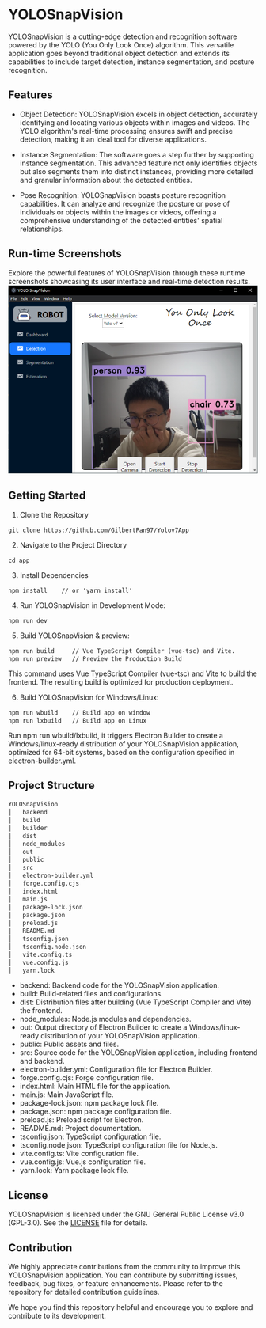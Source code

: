 # YOLOSnapVision

YOLOSnapVision is a cutting-edge detection and recognition software powered by the YOLO (You Only Look Once) algorithm. This versatile application goes beyond traditional object detection and extends its capabilities to include target detection, instance segmentation, and posture recognition.

## Features

* Object Detection: 
YOLOSnapVision excels in object detection, accurately identifying and locating various objects within images and videos. The YOLO algorithm's real-time processing ensures swift and precise detection, making it an ideal tool for diverse applications.

* Instance Segmentation:
The software goes a step further by supporting instance segmentation. This advanced feature not only identifies objects but also segments them into distinct instances, providing more detailed and granular information about the detected entities.

* Pose Recognition:
YOLOSnapVision boasts posture recognition capabilities. It can analyze and recognize the posture or pose of individuals or objects within the images or videos, offering a comprehensive understanding of the detected entities' spatial relationships.

## Run-time Screenshots
Explore the powerful features of YOLOSnapVision through these runtime screenshots showcasing its user interface and real-time detection results.
![Object Detection](./docs/imgs/TargetExample.png)

## Getting Started
1. Clone the Repository
```
git clone https://github.com/GilbertPan97/Yolov7App
```

2. Navigate to the Project Directory
```
cd app
```

3. Install Dependencies
```
npm install    // or 'yarn install'
```

4. Run YOLOSnapVision in Development Mode:
```
npm run dev
```

5. Build YOLOSnapVision & preview:
```
npm run build     // Vue TypeScript Compiler (vue-tsc) and Vite.
npm run preview   // Preview the Production Build
```
This command uses Vue TypeScript Compiler (vue-tsc) and Vite to build the frontend. The resulting build is optimized for production deployment.

6. Build YOLOSnapVision for Windows/Linux:
```
npm run wbuild    // Build app on window
npm run lxbuild   // Build app on Linux
```
Run npm run wbuild/lxbuild, it triggers Electron Builder to create a Windows/linux-ready distribution of your YOLOSnapVision application, optimized for 64-bit systems, based on the configuration specified in electron-builder.yml. 

## Project Structure
```
YOLOSnapVision
│   backend
│   build
│   builder
│   dist
│   node_modules
│   out
│   public
│   src
│   electron-builder.yml
│   forge.config.cjs
│   index.html
│   main.js
│   package-lock.json
│   package.json
│   preload.js
│   README.md
│   tsconfig.json
│   tsconfig.node.json
│   vite.config.ts
│   vue.config.js
│   yarn.lock
```
* backend: Backend code for the YOLOSnapVision application.
* build: Build-related files and configurations.
* dist: Distribution files after building (Vue TypeScript Compiler and Vite) the frontend.
* node_modules: Node.js modules and dependencies.
* out: Output directory of Electron Builder to create a Windows/linux-ready distribution of your YOLOSnapVision application.
* public: Public assets and files.
* src: Source code for the YOLOSnapVision application, including frontend and backend.
* electron-builder.yml: Configuration file for Electron Builder.
* forge.config.cjs: Forge configuration file.
* index.html: Main HTML file for the application.
* main.js: Main JavaScript file.
* package-lock.json: npm package lock file.
* package.json: npm package configuration file.
* preload.js: Preload script for Electron.
* README.md: Project documentation.
* tsconfig.json: TypeScript configuration file.
* tsconfig.node.json: TypeScript configuration file for Node.js.
* vite.config.ts: Vite configuration file.
* vue.config.js: Vue.js configuration file.
* yarn.lock: Yarn package lock file.

## License
YOLOSnapVision is licensed under the GNU General Public License v3.0 (GPL-3.0). See the [LICENSE](../LICENSE) file for details.

## Contribution
We highly appreciate contributions from the community to improve this YOLOSnapVision application. You can contribute by submitting issues, feedback, bug fixes, or feature enhancements. Please refer to the repository for detailed contribution guidelines.

We hope you find this repository helpful and encourage you to explore and contribute to its development.